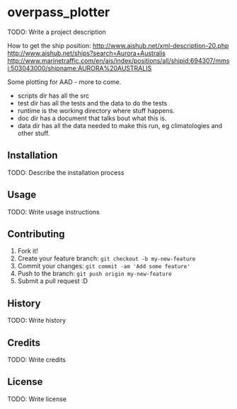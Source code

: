 # overpass_plotter

TODO: Write a project description

How to get the ship position:
http://www.aishub.net/xml-description-20.php
http://www.aishub.net/ships?search=Aurora+Australis
http://www.marinetraffic.com/en/ais/index/positions/all/shipid:694307/mmsi:503043000/shipname:AURORA%20AUSTRALIS


Some plotting for AAD - more to come.

- scripts dir has all the src
- test dir has all the tests and the data to do the tests
- runtime is the working directory where stuff happens.
- doc dir has a document that talks bout what this is.
- data dir has all the data needed to make this run, eg climatologies and other stuff.


## Installation

TODO: Describe the installation process

## Usage

TODO: Write usage instructions

## Contributing

1. Fork it!
2. Create your feature branch: `git checkout -b my-new-feature`
3. Commit your changes: `git commit -am 'Add some feature'`
4. Push to the branch: `git push origin my-new-feature`
5. Submit a pull request :D

## History

TODO: Write history

## Credits

TODO: Write credits

## License

TODO: Write license
